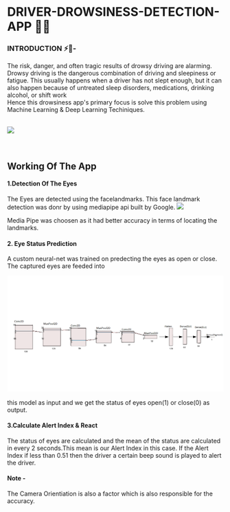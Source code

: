 # DRIVER-DROWSINESS-DETECTION-APP 🚀🚗

### <b>INTRODUCTION</b> ⚡📑-
<bl>
The risk, danger, and often tragic results of drowsy driving are alarming. Drowsy driving is the dangerous combination of driving and sleepiness or fatigue. This usually happens when a driver has not slept enough, but it can also happen because of untreated sleep disorders, medications, drinking alcohol, or shift work
<br>
Hence this drowsiness app's primary focus is solve this problem using Machine Learning & Deep Learning Techiniques.
  <br>
  <br>
  
![](driverapp.gif)

<br>
  
  <h2> Working Of The App </h2>
  
  <bl>
  
  <h4>1.Detection Of The Eyes</h4>
  <p>The Eyes are detected using the facelandmarks. This face landmark detection was donr by using mediapipe api built by Google.
    
  <img src="https://i.stack.imgur.com/5Mohl.jpg">
    
  Media Pipe was choosen as it had better accuracy in terms of locating the landmarks.</p>
  
  <h4>2. Eye Status Prediction </h4>
   <p>A custom neural-net was trained on predecting the eyes as open or close. The captured eyes are feeded into
     
   ![](EyeClassificationArch.png)
     
     
   this model as input and we get the status of eyes open(1) or close(0) as output.</p>

  <h4>3.Calculate Alert Index & React</h4>
  <p>The status of eyes are calculated and the mean of the status are calculated in every 2 seconds.This mean is our Alert Index in this case. If the Alert Index if less than 0.51 then the driver a certain beep sound is played to alert the driver.
    
  <h4>Note - </h4>
  The Camera Orientiation is also a factor which is also responsible for the accuracy.
